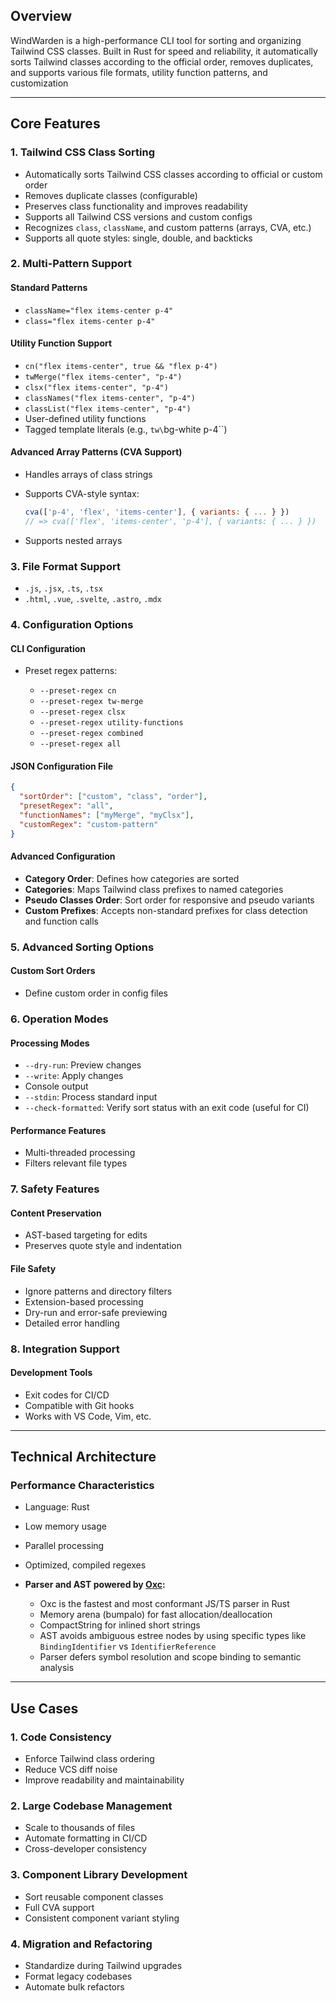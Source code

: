 ## Overview

WindWarden is a high-performance CLI tool for sorting and organizing Tailwind CSS classes. Built in Rust for speed and reliability, it automatically sorts Tailwind classes according to the official order, removes duplicates, and supports various file formats, utility function patterns, and customization

---

## Core Features

### 1. Tailwind CSS Class Sorting

* Automatically sorts Tailwind CSS classes according to official or custom order
* Removes duplicate classes (configurable)
* Preserves class functionality and improves readability
* Supports all Tailwind CSS versions and custom configs
* Recognizes `class`, `className`, and custom patterns (arrays, CVA, etc.)
* Supports all quote styles: single, double, and backticks

### 2. Multi-Pattern Support

#### Standard Patterns

* `className="flex items-center p-4"`
* `class="flex items-center p-4"`

#### Utility Function Support

* `cn("flex items-center", true && "flex p-4")`
* `twMerge("flex items-center", "p-4")`
* `clsx("flex items-center", "p-4")`
* `classNames("flex items-center", "p-4")`
* `classList("flex items-center", "p-4")`
* User-defined utility functions
* Tagged template literals (e.g., `tw\`bg-white p-4\`\`)

#### Advanced Array Patterns (CVA Support)

* Handles arrays of class strings
* Supports CVA-style syntax:

  ```js
  cva(['p-4', 'flex', 'items-center'], { variants: { ... } })
  // => cva(['flex', 'items-center', 'p-4'], { variants: { ... } })
  ```
* Supports nested arrays

### 3. File Format Support

* `.js`, `.jsx`, `.ts`, `.tsx`
* `.html`, `.vue`, `.svelte`, `.astro`, `.mdx`

### 4. Configuration Options

#### CLI Configuration

* Preset regex patterns:

  * `--preset-regex cn`
  * `--preset-regex tw-merge`
  * `--preset-regex clsx`
  * `--preset-regex utility-functions`
  * `--preset-regex combined`
  * `--preset-regex all`

#### JSON Configuration File

```json
{
  "sortOrder": ["custom", "class", "order"],
  "presetRegex": "all",
  "functionNames": ["myMerge", "myClsx"],
  "customRegex": "custom-pattern"
}
```

#### Advanced Configuration

* **Category Order**: Defines how categories are sorted
* **Categories**: Maps Tailwind class prefixes to named categories
* **Pseudo Classes Order**: Sort order for responsive and pseudo variants
* **Custom Prefixes**: Accepts non-standard prefixes for class detection and function calls

### 5. Advanced Sorting Options

#### Custom Sort Orders

* Define custom order in config files

### 6. Operation Modes

#### Processing Modes

* `--dry-run`: Preview changes
* `--write`: Apply changes
* Console output
* `--stdin`: Process standard input
* `--check-formatted`: Verify sort status with an exit code (useful for CI)

#### Performance Features

* Multi-threaded processing
* Filters relevant file types

### 7. Safety Features

#### Content Preservation

* AST-based targeting for edits
* Preserves quote style and indentation

#### File Safety

* Ignore patterns and directory filters
* Extension-based processing
* Dry-run and error-safe previewing
* Detailed error handling

### 8. Integration Support

#### Development Tools

* Exit codes for CI/CD
* Compatible with Git hooks
* Works with VS Code, Vim, etc.

---

## Technical Architecture

### Performance Characteristics

* Language: Rust
* Low memory usage
* Parallel processing
* Optimized, compiled regexes
* **Parser and AST powered by ****************************************************************[Oxc](https://github.com/oxc-project/oxc)****************************************************************:**

  * Oxc is the fastest and most conformant JS/TS parser in Rust
  * Memory arena (bumpalo) for fast allocation/deallocation
  * CompactString for inlined short strings
  * AST avoids ambiguous estree nodes by using specific types like `BindingIdentifier` vs `IdentifierReference`
  * Parser defers symbol resolution and scope binding to semantic analysis

---

## Use Cases

### 1. Code Consistency

* Enforce Tailwind class ordering
* Reduce VCS diff noise
* Improve readability and maintainability

### 2. Large Codebase Management

* Scale to thousands of files
* Automate formatting in CI/CD
* Cross-developer consistency

### 3. Component Library Development

* Sort reusable component classes
* Full CVA support
* Consistent component variant styling

### 4. Migration and Refactoring

* Standardize during Tailwind upgrades
* Format legacy codebases
* Automate bulk refactors
